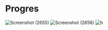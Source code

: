 # Progres
![Screenshot (2655)](https://user-images.githubusercontent.com/89903725/142803845-e3db1698-80dc-4d57-9791-520caea604b4.png)
![Screenshot (2656)](https://user-images.githubusercontent.com/89903725/142803852-f446fe28-5922-4259-b4c7-1f473198a141.png)
![h](https://user-images.githubusercontent.com/89903725/142771594-2671ebb8-fe61-4405-98e4-9e190d1b25cd.jpg)
